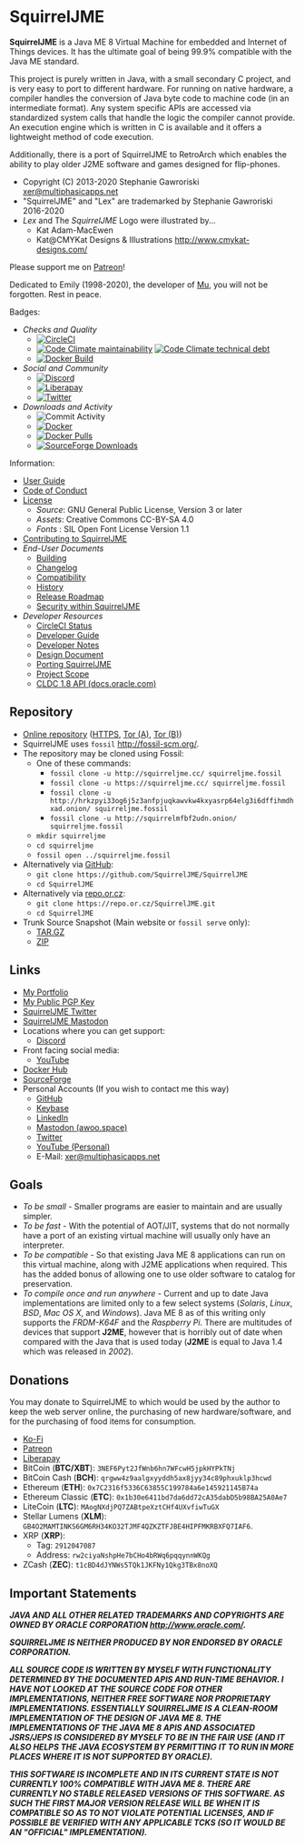 # SquirrelJME

**SquirrelJME** is a Java ME 8 Virtual Machine for embedded and Internet of
Things devices. It has the ultimate goal of being 99.9% compatible with the
Java ME standard.

This project is purely written in Java, with a small secondary C project, and 
is very easy to port to different hardware. For running on native hardware, a
compiler handles the conversion of Java byte code to machine code (in an
intermediate format). Any system specific APIs are accessed via standardized
system calls that handle the logic the compiler cannot provide. An execution
engine which is written in C is available and it offers a lightweight method
of code execution.

Additionally, there is a port of SquirrelJME to RetroArch which enables the
ability to play older J2ME software and games designed for flip-phones.

 * Copyright (C) 2013-2020 Stephanie Gawroriski
   <xer@multiphasicapps.net>
 * "SquirrelJME" and "Lex" are trademarked by Stephanie Gawroriski 2016-2020
 * _Lex_ and The _SquirrelJME_ Logo were illustrated by...
   * Kat Adam-MacEwen
   * Kat@CMYKat Designs & Illustrations <http://www.cmykat-designs.com/>

Please support me on [Patreon](https://www.patreon.com/SquirrelJME)!

Dedicated to Emily (1998-2020), the developer of
[Mu](https://github.com/meepingsnesroms/Mu), you will not be forgotten.
Rest in peace.

Badges:

 * _Checks and Quality_
   * [![CircleCI](
     https://img.shields.io/circleci/build/github/SquirrelJME/SquirrelJME/trunk.svg)](
     https://circleci.com/gh/SquirrelJME/SquirrelJME/tree/trunk)
   * [![Code Climate maintainability](
     https://img.shields.io/codeclimate/maintainability-percentage/SquirrelJME/SquirrelJME)](
     https://codeclimate.com/github/SquirrelJME/SquirrelJME)
     [![Code Climate technical debt](
     https://img.shields.io/codeclimate/tech-debt/SquirrelJME/SquirrelJME)](
     https://codeclimate.com/github/SquirrelJME/SquirrelJME)
   * [![Docker Build](
     https://img.shields.io/docker/cloud/build/xerthesquirrel/squirreljme)](
     https://hub.docker.com/r/xerthesquirrel/squirreljme/builds)
 * _Social and Community_
   * [![Discord](https://img.shields.io/discord/278929900893634560.svg)](
     https://discord.gg/9PkMMKt)
   * [![Liberapay](
     https://img.shields.io/liberapay/receives/xershadowtail.svg?logo=liberapay)](
     https://liberapay.com/xershadowtail)
   * [![Twitter](
     https://img.shields.io/twitter/follow/MultiPhasicApps.svg?label=Follow)](
     https://twitter.com/MultiPhasicApps)
 * _Downloads and Activity_
   * ![Commit Activity](
     https://img.shields.io/github/commit-activity/w/SquirrelJME/SquirrelJME.svg)
   * [![Docker](
     https://img.shields.io/docker/cloud/automated/xerthesquirrel/squirreljme)](
     https://hub.docker.com/r/xerthesquirrel/squirreljme)
   * [![Docker Pulls](
     https://img.shields.io/docker/pulls/xerthesquirrel/squirreljme)](
     https://hub.docker.com/r/xerthesquirrel/squirreljme)
   * [![SourceForge Downloads](
     https://img.shields.io/sourceforge/dm/squirreljme.svg)](
     https://sourceforge.net/projects/squirreljme/files/)

Information:

 * [User Guide](assets/user-guide/readme.mkd)
 * [Code of Conduct](code-of-conduct.mkd)
 * [License](license.mkd)
   * _Source_: GNU General Public License, Version 3 or later
   * _Assets_: Creative Commons CC-BY-SA 4.0
   * _Fonts_ : SIL Open Font License Version 1.1
 * [Contributing to SquirrelJME](contributing.mkd)
 * _End-User Documents_
   * [Building](building.mkd)
   * [Changelog](changelog.mkd)
   * [Compatibility](compatibility.mkd)
   * [History](history.mkd)
   * [Release Roadmap](route.mkd)
   * [Security within SquirrelJME](security.mkd)
 * _Developer Resources_
   * [CircleCI Status](
     https://circleci.com/gh/SquirrelJME/SquirrelJME/tree/trunk)
   * [Developer Guide](developer-guide.mkd)
   * [Developer Notes](assets/developer-notes/index.mkd)
   * [Design Document](design.mkd)
   * [Porting SquirrelJME](porting.mkd)
   * [Project Scope](scope.mkd)
   * [CLDC 1.8 API (docs.oracle.com)](
     https://docs.oracle.com/javame/8.0/api/cldc/api/overview-summary.html)

## Repository

 * [Online repository](http://squirreljme.cc/)
   ([HTTPS](https://squirreljme.cc/),
   [Tor (A)](http://hrkzpyi33og6j5z3anfpjuqkawvkw4kxyasrp64elg3i6dffihmdhxad.onion/),
   [Tor (B)](http://squirrelmfbf2udn.onion/))
 * SquirrelJME uses `fossil` <http://fossil-scm.org/>.
 * The repository may be cloned using Fossil:
   * One of these commands:
     * `fossil clone -u http://squirreljme.cc/ squirreljme.fossil`
     * `fossil clone -u https://squirreljme.cc/ squirreljme.fossil`
     * `fossil clone -u http://hrkzpyi33og6j5z3anfpjuqkawvkw4kxyasrp64elg3i6dffihmdhxad.onion/ squirreljme.fossil`
     * `fossil clone -u http://squirrelmfbf2udn.onion/ squirreljme.fossil`
   * `mkdir squirreljme`
   * `cd squirreljme`
   * `fossil open ../squirreljme.fossil`
 * Alternatively via [GitHub](https://github.com/SquirrelJME/SquirrelJME):
   * `git clone https://github.com/SquirrelJME/SquirrelJME`
   * `cd SquirrelJME`
 * Alternatively via [repo.or.cz](https://repo.or.cz/SquirrelJME.git):
   * `git clone https://repo.or.cz/SquirrelJME.git`
   * `cd SquirrelJME`
 * Trunk Source Snapshot (Main website or `fossil serve` only):
   * [TAR.GZ](/tarball/squirreljme-trunk.tar.gz?uuid=trunk)
   * [ZIP](/zip/squirreljme-trunk.zip?uuid=trunk)

## Links

 * [My Portfolio](https://shadowtail.dev/)
 * [My Public PGP Key](public-key.gpg.mkd)
 * [SquirrelJME Twitter](https://twitter.com/MultiPhasicApps)
 * [SquirrelJME Mastodon](https://mastodon.online/@SquirrelJME)
 * Locations where you can get support:
   * [Discord](https://discord.gg/9PkMMKt)
 * Front facing social media:
   * [YouTube](https://www.youtube.com/channel/UCbmC7qQjeXUEUyE5XfDX5RA/)
 * [Docker Hub](https://hub.docker.com/r/xerthesquirrel/squirreljme)
 * [SourceForge](https://sourceforge.net/p/squirreljme/)
 * Personal Accounts (If you wish to contact me this way)
   * [GitHub](https://github.com/XerTheSquirrel/)
   * [Keybase](https://keybase.io/xerthesquirrel)
   * [LinkedIn](https://www.linkedin.com/in/xerthesquirrel/)
   * [Mastodon (awoo.space)](https://awoo.space/@XerTheSquirrel)
   * [Twitter](https://twitter.com/XerShadowTail)
   * [YouTube (Personal)](
     https://www.youtube.com/channel/UCJ4QrvbDhjtd7u6EpfBQ__g)
   * E-Mail: <xer@multiphasicapps.net>

## Goals

 * _To be small_ - Smaller programs are easier to maintain and are usually
   simpler.
 * _To be fast_ - With the potential of AOT/JIT, systems that do not normally
   have a port of an existing virtual machine will usually only have an
   interpreter.
 * _To be compatible_ - So that existing Java ME 8 applications can run on this
   virtual machine, along with J2ME applications when required. This has the
   added bonus of allowing one to use older software to catalog for
   preservation.
 * _To compile once and run anywhere_ - Current and up to date Java
   implementations are limited only to a few select systems (_Solaris_,
   _Linux_, _BSD_, _Mac OS X_, and _Windows_). Java ME 8 as of this writing
   only supports the *FRDM-K64F* and the *Raspberry Pi*. There are multitudes
   of devices that support **J2ME**, however that is horribly out of date when
   compared with the Java that is used today (**J2ME** is equal to Java 1.4
   which was released in _2002_).

## Donations

You may donate to SquirrelJME to which would be used by the author to keep the
web server online, the purchasing of new hardware/software, and for the
purchasing of food items for consumption.

 * [Ko-Fi](http://ko-fi.com/xerthesquirrel)
 * [Patreon](https://www.patreon.com/SquirrelJME)
 * [Liberapay](https://liberapay.com/xershadowtail)
 * BitCoin (**BTC/XBT**):
   `3NEF6Pyt2JfWnb6hn7WFcwH5jpkHYPkTNj`
 * BitCoin Cash (**BCH**):
   `qrgww4z9aalgxyyddh5ax8jyy34c89phxuklp3hcwd`
 * Ethereum (**ETH**):
   `0x7C2316f5336C63855C199784a6e145921145B74a`
 * Ethereum Classic (**ETC**):
   `0x1b30e6411bd7da6dd72cA35dabD5b98BA25A0Ae7`
 * LiteCoin (**LTC**):
   `MAogNXdjPQ7ZABtpeXztCHf4UXvfiwTuGX`
 * Stellar Lumens (**XLM**):
   `GB4O2MAMTINKS6GM6RH34KO32TJMF4QZKZTFJBE4HIPFMKRBXFQ7IAF6`.
 * XRP (**XRP**):
   * Tag: `2912047087`
   * Address: `rw2ciyaNshpHe7bCHo4bRWq6pqqynnWKQg`
 * ZCash (**ZEC**):
   `t1cBD4dJYNWs5TQk1JKFNy1Qkg3TBx8noXQ`

## Important Statements

***JAVA AND ALL OTHER RELATED TRADEMARKS AND COPYRIGHTS ARE OWNED BY ORACLE
CORPORATION <http://www.oracle.com/>.***

***SQUIRRELJME IS NEITHER PRODUCED BY NOR ENDORSED BY ORACLE CORPORATION.***

***ALL SOURCE CODE IS WRITTEN BY MYSELF WITH FUNCTIONALITY DETERMINED BY THE
DOCUMENTED APIS AND RUN-TIME BEHAVIOR. I HAVE NOT LOOKED AT THE SOURCE CODE FOR
OTHER IMPLEMENTATIONS, NEITHER FREE SOFTWARE NOR PROPRIETARY IMPLEMENTATIONS.
ESSENTIALLY SQUIRRELJME IS A CLEAN-ROOM IMPLEMENTATION OF THE DESIGN OF JAVA
ME 8. THE IMPLEMENTATIONS OF THE JAVA ME 8
APIS AND ASSOCIATED JSRS/JEPS IS CONSIDERED BY MYSELF TO BE IN THE FAIR USE
(AND IT ALSO HELPS THE JAVA ECOSYSTEM BY PERMITTING IT TO RUN IN MORE PLACES
WHERE IT IS NOT SUPPORTED BY ORACLE).***

***THIS SOFTWARE IS INCOMPLETE AND IN ITS CURRENT STATE IS NOT CURRENTLY
100% COMPATIBLE WITH JAVA ME 8. THERE ARE CURRENTLY NO STABLE RELEASED VERSIONS
OF THIS SOFTWARE. AS SUCH THE FIRST MAJOR VERSION RELEASE WILL BE WHEN IT IS
COMPATIBLE SO AS TO NOT VIOLATE POTENTIAL LICENSES, AND IF POSSIBLE BE VERIFIED
WITH ANY APPLICABLE TCKS (SO IT WOULD BE AN "OFFICIAL" IMPLEMENTATION).***

